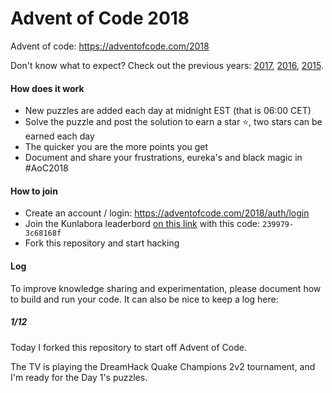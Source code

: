 # Advent of Code 2018

Advent of code: https://adventofcode.com/2018

Don't know what to expect? Check out the previous years: [2017](https://adventofcode.com/2017), [2016](https://adventofcode.com/2016), [2015](https://adventofcode.com/2015).

#### How does it work

- New puzzles are added each day at midnight EST (that is 06:00 CET)
- Solve the puzzle and post the solution to earn a star :star:,​ two stars can be earned each day
- The quicker you are the more points you get
- Document and share your frustrations, eureka's and black magic in #AoC2018

#### How to join

- Create an account / login: https://adventofcode.com/2018/auth/login
- Join the Kunlabora leaderbord [on this link](https://adventofcode.com/2018/leaderboard/private) with this code: `239979-3c68168f`
- Fork this repository and start hacking

#### Log

To improve knowledge sharing and experimentation, please document how to build and run your code. It can also be nice to keep a log here:

##### _1/12_

Today I forked this repository to start off Advent of Code.

The TV is playing the DreamHack Quake Champions 2v2 tournament, and I'm ready for the Day 1's puzzles.